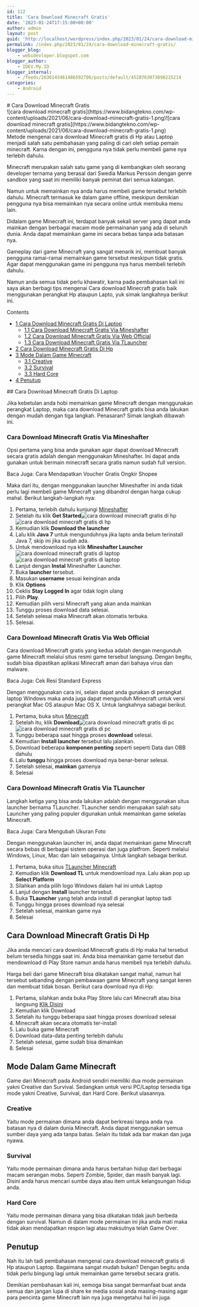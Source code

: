 ```yaml
---
id: 112
title: 'Cara Download Minecraft Gratis'
date: '2023-01-24T17:15:00+00:00'
author: admin
layout: post
guid: 'http://localhost/wordpress/index.php/2023/01/24/cara-download-minecraft-gratis/'
permalink: /index.php/2023/01/24/cara-download-minecraft-gratis/
blogger_blog:
    - webidevloper.blogspot.com
blogger_author:
    - IDEV.My.ID
blogger_internal:
    - /feeds/2636143461486592706/posts/default/4528763073898215214
categories:
    - Android
---
```


<div><div># Cara Download Minecraft Gratis

</div> ![cara download minecraft gratis](https://www.bidangtekno.com/wp-content/uploads/2021/06/cara-download-minecraft-gratis-1.png)<noscript>![cara download minecraft gratis](https://www.bidangtekno.com/wp-content/uploads/2021/06/cara-download-minecraft-gratis-1.png)</noscript>

<article>Metode mengenai cara download Minecraft gratis di Hp atau Laptop menjadi salah satu pembahasan yang paling di cari oleh setiap pemain minecraft. Karna dengan ini, pengguna nya tidak perlu membeli game nya terlebih dahulu.

Minecraft merupakan salah satu game yang di kembangkan oleh seorang developer ternama yang berasal dari Swedia Markus Persson dengan genre sandbox yang saat ini memiliki banyak peminat dari semua kalangan.

Namun untuk memainkan nya anda harus membeli game tersebut terlebih dahulu. Minecraft termasuk ke dalam game offline, meskipun demikian pengguna nya bisa memainkan nya secara online untuk membuka menu lain.

Didalam game Minecraft ini, terdapat banyak sekali server yang dapat anda mainkan dengan berbagai macam mode permainanan yang ada di seluruh dunia. Anda dapat memainkan game ini secara bebas tanpa ada batasan nya.

Gameplay dari game Minecraft yang sangat menarik ini, membuat banyak pengguna ramai-ramai memainkan game tersebut meskipun tidak gratis. Agar dapat menggunakan game ini pengguna nya harus membeli terlebih dahulu.

Namun anda semua tidak perlu khawatir, karna pada pembahasan kali ini saya akan berbagi tips mengenai Cara download Minecraft gratis baik menggunakan perangkat Hp ataupun Lapto, yuk simak langkahnya berikut ini.

<div>Contents

- [<span>1</span> Cara Download Minecraft Gratis Di Laptop](http://webidevloper.blogspot.com/#Cara_Download_Minecraft_Gratis_Di_Laptop)
    - [<span>1.1</span> Cara Download Minecraft Gratis Via Mineshafter](http://webidevloper.blogspot.com/#Cara_Download_Minecraft_Gratis_Via_Mineshafter)
    - [<span>1.2</span> Cara Download Minecraft Gratis Via Web Official](http://webidevloper.blogspot.com/#Cara_Download_Minecraft_Gratis_Via_Web_Official)
    - [<span>1.3</span> Cara Download Minecraft Gratis Via TLauncher](http://webidevloper.blogspot.com/#Cara_Download_Minecraft_Gratis_Via_TLauncher)
- [<span>2</span> Cara Download Minecraft Gratis Di Hp](http://webidevloper.blogspot.com/#Cara_Download_Minecraft_Gratis_Di_Hp)
- [<span>3</span> Mode Dalam Game Minecraft](http://webidevloper.blogspot.com/#Mode_Dalam_Game_Minecraft)
    - [<span>3.1</span> Creative](http://webidevloper.blogspot.com/#Creative)
    - [<span>3.2</span> Survival](http://webidevloper.blogspot.com/#Survival)
    - [<span>3.3</span> Hard Core](http://webidevloper.blogspot.com/#Hard_Core)
- [<span>4</span> Penutup](http://webidevloper.blogspot.com/#Penutup)

</div>## <span>Cara Download Minecraft Gratis Di Laptop</span>

Jika kebetulan anda hobi memainkan game Minecraft dengan menggunakan perangkat Laptop, maka cara download Minecraft gratis bisa anda lakukan dengan mudah dengan tiga langkah. Penasaran? Simak langkah dibawah ini.

### <span>Cara Download Minecraft Gratis Via Mineshafter</span>

Opsi pertama yang bisa anda gunakan agar dapat download Minecraft secara gratis adalah dengan menggunakan Mineshafter. Ini dapat anda gunakan untuk bermain minecraft secara gratis namun sudah full version.

Baca Juga: Cara Mendapatkan Voucher Gratis Ongkir Shopee

Maka dari itu, dengan menggunakan launcher Mineshafter ini anda tidak perlu lagi membeli game Minecraft yang dibandrol dengan harga cukup mahal. Berikut langkah-langkah nya:

1. Pertama, terlebih dahulu kunjungi [Mineshafter](https://mineshafter.info/)
2. Setelah itu klik **Get Started**![cara download minecraft gratis di hp](https://www.bidangtekno.com/wp-content/uploads/2021/06/cara-download-minecraft-gratis-di-hp-1024x531.jpg)<noscript>![cara download minecraft gratis di hp](https://www.bidangtekno.com/wp-content/uploads/2021/06/cara-download-minecraft-gratis-di-hp-1024x531.jpg)</noscript>
3. Kemudian klik **Download the launcher**
4. Lalu klik **Java 7** untuk mengunduhnya jika lapto anda belum terinstall Java 7, skip ini jika sudah ada.
5. Untuk mendownload nya klik **Mineshafter Launcher** ![cara download minecraft gratis di laptop](https://www.bidangtekno.com/wp-content/uploads/2021/06/cara-download-minecraft-gratis-di-laptop-1024x614.jpg)<noscript>![cara download minecraft gratis di laptop](https://www.bidangtekno.com/wp-content/uploads/2021/06/cara-download-minecraft-gratis-di-laptop-1024x614.jpg)</noscript>
6. Lanjut dengan **Instal** Mineshafter Launcher.
7. Buka **launcher** tersebut.
8. Masukan **username** sesuai keinginan anda
9. Klik **Options**
10. Ceklis **Stay Logged In** agar tidak login ulang
11. Pilih **Play**.
12. Kemudian pilih versi Minecraft yang akan anda mainkan
13. Tunggu proses download data selesai.
14. Setelah selesai maka Minecraft akan otomatis terbuka.
15. Selesai.

### <span>Cara Download Minecraft Gratis Via Web Official</span>

Cara download Minecraft gratis yang kedua adalah dengan mengunduh game Minecraft melalui situs resmi game tersebut langsung. Dengan begitu, sudah bisa dipastikan aplikasi Minecraft aman dari bahaya virus dan malware.

Baca Juga: Cek Resi Standard Express

Dengan menggunakan cara ini, selain dapat anda gunakan di perangkat laptop Windows maka anda juga dapat mengunduh Minecraft untuk versi perangkat Mac OS ataupun Mac OS X. Untuk langkahnya sabagai berikut.

1. Pertama, buka situs [Minecraft](https://minecraft.net/en-us/download/)
2. Setelah itu, klik **Download**![cara download minecraft gratis di pc](https://www.bidangtekno.com/wp-content/uploads/2021/06/cara-download-minecraft-gratis-di-pc-1024x479.jpg)<noscript>![cara download minecraft gratis di pc](https://www.bidangtekno.com/wp-content/uploads/2021/06/cara-download-minecraft-gratis-di-pc-1024x479.jpg)</noscript>
3. Tunggu beberapa saat hingga proses **download** selesai.
4. Kemudian **Install launcher** tersebut lalu jalankan.
5. Download beberapa **komponen penting** seperti seperti Data dan OBB dahulu
6. Lalu **tunggu** hingga proses download nya benar-benar selesai.
7. Setelah selesai, **mainkan** gamenya
8. Selesai

### <span>Cara Download Minecraft Gratis Via TLauncher</span>

Langkah ketiga yang bisa anda lakukan adalah dengan menggunakan situs launcher bernama TLauncher. TLauncher sendiri merupakan salah satu Launcher yang paling populer digunakan untuk memainkan game sekelas Minecraft.

Baca Juga: Cara Mengubah Ukuran Foto

Dengan menggunakan launcher ini, anda dapat memainkan game Minecraft secara bebas di berbagai sistem operasi dan juga platfrom. Seperti melalui Windows, Linux, Mac dan lain sebagainya. Untuk langkah sebagai berikut.

1. Pertama, buka situs [TLauncher Minecraft](https://tlauncher.org/en/)
2. Kemudian klik **Download TL** untuk mendownload nya. Lalu akan pop up **Select Platform**
3. Silahkan anda pilih logo Windows dalam hal ini untuk Laptop
4. Lanjut dengan **Install** launcher tersebut.
5. Buka **TLauncher** yang telah anda install di perangkat laptop tadi
6. Tunggu hingga proses download nya selesai
7. Setelah selesai, mainkan game nya
8. Selesai

## <span>Cara Download Minecraft Gratis Di Hp</span>

Jika anda mencari cara download Minecraft gratis di Hp maka hal tersebut belum tersedia hingga saat ini. Anda bisa memainkan game tersebut dan mendownload di Play Store namun anda harus membeli nya terlebih dahulu.

Harga beli dari game Minecraft bisa dikatakan sangat mahal, namun hal tersebut sebanding dengan pembawaan game Minecraft yang sangat keren dan membuat tidak bosan. Berikut cara download nya di Hp:

1. Pertama, silahkan anda buka Play Store lalu cari Minecraft atau bisa langsung [Klik Disini](https://play.google.com/store/apps/details?id=com.mojang.minecraftpe&hl=in&gl=US)
2. Kemudian klik Download
3. Setelah itu tunggu beberapa saat hingga proses download selesai
4. Minecraft akan secara otomatis ter-install
5. Lalu buka game Minecraft
6. Download data-data penting terlebih dahulu
7. Setelah selesai, game sudah bisa dimainkan
8. Selesai

## <span>Mode Dalam Game Minecraft</span>

Game dari Minecraft pada Android sendiri memiliki dua mode permainan yakni Creative dan Survival. Sedangkan untuk versi PC/Laptop tersedia tiga mode yakni Creative, Survival, dan Hard Core. Berikut ulasannya.

### <span>Creative</span>

Yaitu mode permainan dimana anda dapat berkreasi tanpa anda nya batasan nya di dalam dunia Minecraft. Anda dapat menggunakan semua sumber daya yang ada tanpa batas. Selain itu tidak ada bar makan dan juga nyawa.

### <span>Survival</span>

Yaitu mode permainan dimana anda harus bertahan hidup dari berbagai macam serangan mobs. Seperti Zombie, Spider, dan masih banyak lagi. Disini anda harus mencari sumbe daya atau item untuk kelangsungan hidup anda.

### <span>Hard Core</span>

Yaitu mode permainan dimana yang bisa dikatakan tidak jauh berbeda dengan survival. Namun di dalam mode permainan ini jika anda mati maka tidak akan mendapatkan respon lagi atau maksutnya telah Game Over.

## <span>Penutup</span>

Nah itu lah tadi pembahasan mengenai cara download minecraft gratis di Hp ataupun Laptop. Bagaimana sangat mudah bukan? Dengan begitu anda tidak perlu bingung lagi untuk memainkan game tersebut secara gratis.

Demikian pembahasan kali ini, semoga bisa sangat bermanfaat buat anda semua dan jangan lupa di share ke media sosial anda masing-masing agar para pencinta game Minecraft lain nya juga mengetahui hal ini juga.

</article></div>